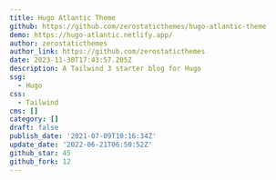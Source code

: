 ```yaml
---
title: Hugo Atlantic Theme
github: https://github.com/zerostaticthemes/hugo-atlantic-theme
demo: https://hugo-atlantic.netlify.app/
author: zerostaticthemes
author_link: https://github.com/zerostaticthemes
date: 2023-11-30T17:43:57.205Z
description: A Tailwind 3 starter blog for Hugo
ssg:
  - Hugo
css:
  - Tailwind
cms: []
category: []
draft: false
publish_date: '2021-07-09T10:16:34Z'
update_date: '2022-06-21T06:50:52Z'
github_star: 45
github_fork: 12
---
```

